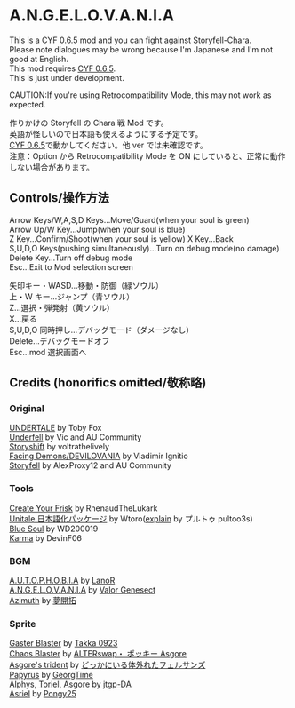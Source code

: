 # A.N.G.E.L.O.V.A.N.I.A

This is a CYF 0.6.5 mod and you can fight against Storyfell-Chara.  
Please note dialogues may be wrong because I'm Japanese and I'm not good at English.  
This mod requires [CYF 0.6.5](https://github.com/RhenaudTheLukark/CreateYourFrisk/releases).  
This is just under development.

CAUTION:If you're using Retrocompatibility Mode, this may not work as expected.

作りかけの Storyfell の Chara 戦 Mod です。  
英語が怪しいので日本語も使えるようにする予定です。  
[CYF 0.6.5](https://github.com/RhenaudTheLukark/CreateYourFrisk/releases)で動かしてください。他 ver では未確認です。  
注意：Option から Retrocompatibility Mode を ON にしていると、正常に動作しない場合があります。

## Controls/操作方法

Arrow Keys/W,A,S,D Keys...Move/Guard(when your soul is green)  
Arrow Up/W Key...Jump(when your soul is blue)  
Z Key...Confirm/Shoot(when your soul is yellow)
X Key...Back  
S,U,D,O Keys(pushing simultaneously)...Turn on debug mode(no damage)  
Delete Key...Turn off debug mode  
Esc...Exit to Mod selection screen

矢印キー・WASD…移動・防御（緑ソウル）  
上・W キー…ジャンプ（青ソウル）  
Z…選択・弾発射（黄ソウル）  
X…戻る  
S,U,D,O 同時押し…デバッグモード（ダメージなし）  
Delete…デバッグモードオフ  
Esc…mod 選択画面へ

## Credits (honorifics omitted/敬称略)

### Original

[UNDERTALE](https://undertale.jp/) by Toby Fox  
[Underfell](https://underfell.tumblr.com/) by Vic and AU Community  
[Storyshift](https://ut-storyshift.tumblr.com/) by voltrathelively  
[Facing Demons/DEVILOVANIA](https://gamejolt.com/games/igb_dv/343813) by Vladimir Ignitio  
[Storyfell](https://storyfell-alternate-universe.tumblr.com/) by AlexProxy12 and AU Community

### Tools

[Create Your Frisk](https://github.com/RhenaudTheLukark/CreateYourFrisk/releases) by RhenaudTheLukark  
[Unitale 日本語化パッケージ](http://www.mediafire.com/file/4854os5xvz0kihd/unitale_Japanese.zip/file) by Wtoro([explain](https://youtu.be/4LRU2k3iCJA) by プルトゥ pultoo3s)  
[Blue Soul](https://www.reddit.com/r/Unitale/comments/b6ruh5/unitale_cyf_blue_soul_library_supports_4way/) by WD200019  
[Karma](https://github.com/DevinF06/CYF-Libraries) by DevinF06

<!-- [Green Soul](https://www.youtube.com/watch?v=YClhSMdktIk&ab_channel=TheWoodlandEngineer) by Kikori kaihatsu Shaneru
[Yellow Soul](https://www.reddit.com/r/Unitale/comments/7bfmv6/ive_done_a_yellow_soul_library/) by Cipsenas
[Purple Soul](https://www.reddit.com/r/Unitale/comments/46shck/purple_soul_library_w_muffet_attacks/) by Joms   -->

### BGM

[A.U.T.O.P.H.O.B.I.A](https://soundcloud.com/l4n0r/fellshift-autophobia) by [LanoR](https://soundcloud.com/l4n0r)  
[A.N.G.E.L.O.V.A.N.I.A](https://youtu.be/RBGBV7Ash8c) by [Valor Genesect](https://www.youtube.com/c/ValorGenesect/videos)  
[Azimuth](https://youtu.be/RN0CvYlXoDo) by [夢開拓](https://www.youtube.com/channel/UCt9AJ1aOVrRZ9NH0mchqCsg)

### Sprite

[Gaster Blaster](https://www.youtube.com/watch?v=aOSRyij7Law&ab_channel=Takka0923) by [Takka 0923](https://www.youtube.com/channel/UCjaRBuK587iCojDi6VTy1Nw)  
[Chaos Blaster](https://www.youtube.com/watch?v=dGS4iBnhtjI&ab_channel=ALTERswap%E3%83%BB%E3%83%9D%E3%83%83%E3%82%AD%E3%83%BCAsgore) by [ALTERswap・ ポッキー Asgore](https://www.youtube.com/channel/UCWJXAOOg6LtXeuRsa8qwL_g)  
[Asgore's trident](https://www.youtube.com/watch?v=IX-4mD3gpOo&ab_channel=%E3%81%A9%E3%81%A3%E3%81%8B%E3%81%AB%E3%81%84%E3%82%8B%E4%BD%93%E5%A4%96%E3%82%8C%E3%81%9F%E3%83%95%E3%82%A7%E3%83%AB%E3%82%B5%E3%83%B3%E3%82%BA) by [どっかにいる体外れたフェルサンズ](https://www.youtube.com/channel/UCo9M4wZjPkUwA_-hbpSmakw)  
[Papyrus](https://www.deviantart.com/georgtime/art/StoryFell-Papyrus-battle-sprite-737202287) by [GeorgTime](https://www.deviantart.com/georgtime/)  
[Alphys](https://www.deviantart.com/jtgp-da/art/Storyfell-Alphys-Battle-Sprite-698280884), [Toriel](https://www.deviantart.com/jtgp-da/art/Storyfell-Toriel-Battle-Sprite-667015191), [Asgore](https://www.deviantart.com/jtgp-da/art/Storyfell-Asgore-Battle-Sprite-667757719) by [jtgp-DA](https://www.deviantart.com/jtgp-da/)  
[Asriel](https://www.deviantart.com/pongy25/art/Storyfell-or-Fellshift-idk-Asriel-sprite-757450868) by [Pongy25](https://www.deviantart.com/pongy25/)
